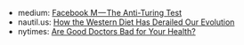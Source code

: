 * medium: [Facebook M — The Anti-Turing Test](https://medium.com/@arikaleph/facebook-m-the-anti-turing-test-74c5af19987c)
* nautil.us: [How the Western Diet Has Derailed Our Evolution](http://nautil.us/issue/30/identity/how-the-western-diet-has-derailed-our-evolution)
* nytimes: [Are Good Doctors Bad for Your Health?](http://www.nytimes.com/2015/11/22/opinion/sunday/are-good-doctors-bad-for-your-health.html?_r=0)